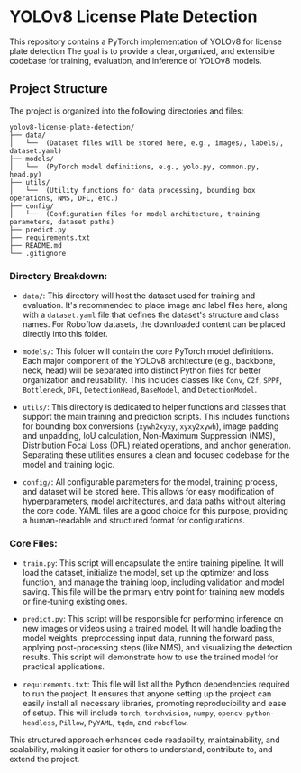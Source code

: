 # YOLOv8 License Plate Detection

This repository contains a PyTorch implementation of YOLOv8 for license plate detection The goal is to provide a clear, organized, and extensible codebase for training, evaluation, and inference of YOLOv8 models.

## Project Structure

The project is organized into the following directories and files:

```
yolov8-license-plate-detection/
├── data/
│   └──  (Dataset files will be stored here, e.g., images/, labels/, dataset.yaml)
├── models/
│   └──  (PyTorch model definitions, e.g., yolo.py, common.py, head.py)
├── utils/
│   └──  (Utility functions for data processing, bounding box operations, NMS, DFL, etc.)
├── config/
│   └──  (Configuration files for model architecture, training parameters, dataset paths)
├── predict.py
├── requirements.txt
├── README.md
└── .gitignore
```

### Directory Breakdown:

-   `data/`: This directory will host the dataset used for training and evaluation. It's recommended to place image and label files here, along with a `dataset.yaml` file that defines the dataset's structure and class names. For Roboflow datasets, the downloaded content can be placed directly into this folder.

-   `models/`: This folder will contain the core PyTorch model definitions. Each major component of the YOLOv8 architecture (e.g., backbone, neck, head) will be separated into distinct Python files for better organization and reusability. This includes classes like `Conv`, `C2f`, `SPPF`, `Bottleneck`, `DFL`, `DetectionHead`, `BaseModel`, and `DetectionModel`.

-   `utils/`: This directory is dedicated to helper functions and classes that support the main training and prediction scripts. This includes functions for bounding box conversions (`xywh2xyxy`, `xyxy2xywh`), image padding and unpadding, IoU calculation, Non-Maximum Suppression (NMS), Distribution Focal Loss (DFL) related operations, and anchor generation. Separating these utilities ensures a clean and focused codebase for the model and training logic.

-   `config/`: All configurable parameters for the model, training process, and dataset will be stored here. This allows for easy modification of hyperparameters, model architectures, and data paths without altering the core code. YAML files are a good choice for this purpose, providing a human-readable and structured format for configurations.


### Core Files:

-   `train.py`: This script will encapsulate the entire training pipeline. It will load the dataset, initialize the model, set up the optimizer and loss function, and manage the training loop, including validation and model saving. This file will be the primary entry point for training new models or fine-tuning existing ones.

-   `predict.py`: This script will be responsible for performing inference on new images or videos using a trained model. It will handle loading the model weights, preprocessing input data, running the forward pass, applying post-processing steps (like NMS), and visualizing the detection results. This script will demonstrate how to use the trained model for practical applications.

-   `requirements.txt`: This file will list all the Python dependencies required to run the project. It ensures that anyone setting up the project can easily install all necessary libraries, promoting reproducibility and ease of setup. This will include `torch`, `torchvision`, `numpy`, `opencv-python-headless`, `Pillow`, `PyYAML`, `tqdm`, and `roboflow`.


This structured approach enhances code readability, maintainability, and scalability, making it easier for others to understand, contribute to, and extend the project.


